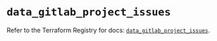 # `data_gitlab_project_issues`

Refer to the Terraform Registry for docs: [`data_gitlab_project_issues`](https://registry.terraform.io/providers/gitlabhq/gitlab/18.0.0/docs/data-sources/project_issues).
